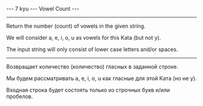 --- 7 kyu --- Vowel Count ---

----------

Return the number (count) of vowels in the given string.

We will consider a, e, i, o, u as vowels for this Kata (but not y).

The input string will only consist of lower case letters and/or spaces.

--------------------

Возвращает количество (количество) гласных в заданной строке.

Мы будем рассматривать a, e, i, o, u как гласные для этой Ката (но не y).

Входная строка будет состоять только из строчных букв и/или пробелов.
